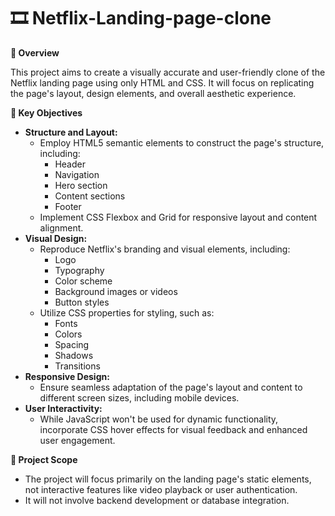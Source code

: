 # 🎞️ Netflix-Landing-page-clone

**👋 Overview**

This project aims to create a visually accurate and user-friendly clone of the Netflix landing page using only HTML and CSS. It will focus on replicating the page's layout, design elements, and overall aesthetic experience.

**📌 Key Objectives**

- **Structure and Layout:**
    - Employ HTML5 semantic elements to construct the page's structure, including:
        - Header
        - Navigation
        - Hero section
        - Content sections
        - Footer
    - Implement CSS Flexbox and Grid for responsive layout and content alignment.
- **Visual Design:**
    - Reproduce Netflix's branding and visual elements, including:
        - Logo
        - Typography
        - Color scheme
        - Background images or videos
        - Button styles
    - Utilize CSS properties for styling, such as:
        - Fonts
        - Colors
        - Spacing
        - Shadows
        - Transitions
- **Responsive Design:**
    - Ensure seamless adaptation of the page's layout and content to different screen sizes, including mobile devices.
- **User Interactivity:**
    - While JavaScript won't be used for dynamic functionality, incorporate CSS hover effects for visual feedback and enhanced user engagement.

**🔎 Project Scope**

- The project will focus primarily on the landing page's static elements, not interactive features like video playback or user authentication.
- It will not involve backend development or database integration.
